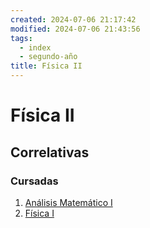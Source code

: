 ```yaml
---
created: 2024-07-06 21:17:42
modified: 2024-07-06 21:43:56
tags:
  - index
  - segundo-año
title: Física II
---
```


# Física II

## Correlativas

### Cursadas

1. [Análisis Matemático I](Análisis%20Matemático%20I/Análisis%20Matemático%20I.md)
3. [Física I](Física%20I.md)
